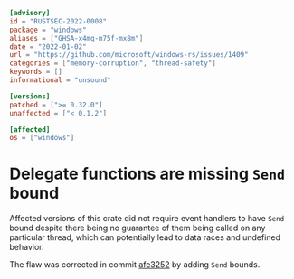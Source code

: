 ```toml
[advisory]
id = "RUSTSEC-2022-0008"
package = "windows"
aliases = ["GHSA-x4mq-m75f-mx8m"]
date = "2022-01-02"
url = "https://github.com/microsoft/windows-rs/issues/1409"
categories = ["memory-corruption", "thread-safety"]
keywords = []
informational = "unsound"

[versions]
patched = [">= 0.32.0"]
unaffected = ["< 0.1.2"]

[affected]
os = ["windows"]
```

# Delegate functions are missing `Send` bound

Affected versions of this crate did not require event handlers to have `Send` bound despite there being no guarantee of them being called on any particular thread, which can potentially lead to data races and undefined behavior.

The flaw was corrected in commit [afe3252](https://github.com/microsoft/windows-rs/commit/afe32525c22209aa8f632a0f4ad607863b51796a) by adding `Send` bounds.

